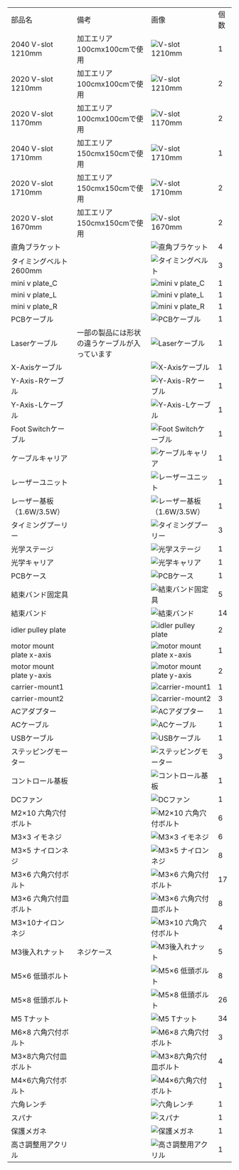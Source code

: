 <table class="packing-list">
<tbody>
<tr>

<td>部品名</td>
<td>備考</td>
<td class="packing-img">画像</td>
<td>個数</td>
</tr>
<tr>
<td>2040 V-slot 1210mm</td>
<td>加工エリア100cmx100cmで使用</td>
<td><img src="./images/14/1.jpg" alt="V-slot 1210mm"></td>
<td>1</td>
</tr>
<tr>
<td>2020 V-slot 1210mm</td>
<td>加工エリア100cmx100cmで使用</td>
<td><img src="./images/14/2.jpg" alt="V-slot 1210mm"></td>
<td>2</td>
</tr>
<tr>
<td>2020 V-slot 1170mm</td>
<td>加工エリア100cmx100cmで使用</td>
<td><img src="./images/14/3.jpg" alt="V-slot 1170mm"></td>
<td>2</td>
</tr>
<tr>
<td>2040 V-slot 1710mm</td>
<td>加工エリア150cmx150cmで使用</td>
<td><img src="./images/14/1.jpg" alt="V-slot 1710mm"></td>
<td>1</td>
</tr>
<tr>
<td>2020 V-slot 1710mm</td>
<td>加工エリア150cmx150cmで使用</td>
<td><img src="./images/14/2.jpg" alt="V-slot 1710mm"></td>
<td>2</td>
</tr>
<tr>
<td>2020 V-slot 1670mm</td>
<td>加工エリア150cmx150cmで使用</td>
<td><img src="./images/14/3.jpg" alt="V-slot 1670mm"></td>
<td>2</td>
</tr>
<tr>
<td>直角ブラケット</td>
<td></td>
<td><img src="./images/14/6.jpg" alt="直角ブラケット"></td>
<td>4</td>
</tr>
<tr>
<td>タイミングベルト2600mm</td>
<td></td>
<td><img src="./images/14/8.jpg" alt="タイミングベルト"></td>
<td>3</td>
</tr>
<tr>
<td>mini v plate_C</td>
<td></td>
<td><img src="./images/14/10.jpg" alt="mini v plate_C"></td>
<td>1</td>
</tr>
<tr>
<td>mini v plate_L</td>
<td></td>
<td><img src="./images/14/11.jpg" alt="mini v plate_L"></td>
<td>1</td>
</tr>
<tr>
<td>mini v plate_R</td>
<td></td>
<td><img src="./images/14/12.jpg" alt="mini v plate_R"></td>
<td>1</td>
</tr>
<tr>
<td>PCBケーブル</td>
<td></td>
<td><img src="./images/14/13.jpg" alt="PCBケーブル"></td>
<td>1</td>
</tr>
<tr>
<td>Laserケーブル</td>
<td>一部の製品には形状の違うケーブルが入っています</td>
<td><img src="./images/14/14.jpg" alt="Laserケーブル"></td>
<td>1</td>
</tr>
<tr>
<td>X-Axisケーブル</td>
<td></td>
<td><img src="./images/14/15.jpg" alt="X-Axisケーブル"></td>
<td>1</td>
</tr>
<tr>
<td>Y-Axis-Rケーブル</td>
<td></td>
<td><img src="./images/14/16.jpg" alt="Y-Axis-Rケーブル"></td>
<td>1</td>
</tr>
<tr>
<td>Y-Axis-Lケーブル</td>
<td></td>
<td><img src="./images/14/17.jpg" alt="Y-Axis-Lケーブル"></td>
<td>1</td>
</tr>
<tr>
<td>Foot Switchケーブル</td>
<td></td>
<td><img src="./images/14/18.jpg" alt="Foot Switchケーブル"></td>
<td>1</td>
</tr>
<tr>
<td>ケーブルキャリア</td>
<td></td>
<td><img src="./images/14/49.jpg" alt="ケーブルキャリア"></td>
<td>1</td>
</tr>
<tr>
<td>レーザーユニット</td>
<td></td>
<td><img src="./images/14/19.jpg" alt="レーザーユニット"></td>
<td>1</td>
</tr>
<tr>
<td>レーザー基板（1.6W/3.5W）</td>
<td></td>
<td><img src="./images/14/48.jpg" alt="レーザー基板（1.6W/3.5W）"></td>
<td>1</td>
</tr>
<tr>
<td>タイミングプーリー</td>
<td></td>
<td><img src="./images/14/20.jpg" alt="タイミングプーリー"></td>
<td>3</td>
</tr>
<tr>
<td>光学ステージ</td>
<td></td>
<td><img src="./images/14/21.jpg" alt="光学ステージ"></td>
<td>1</td>
</tr>
<tr>
<td>光学キャリア</td>
<td></td>
<td><img src="./images/14/22.jpg" alt="光学キャリア"></td>
<td>1</td>
</tr>
<tr>
<td>PCBケース</td>
<td></td>
<td><img src="./images/14/23.jpg" alt="PCBケース"></td>
<td>1</td>
</tr>
<tr>
<td>結束バンド固定具</td>
<td></td>
<td><img src="./images/14/24.jpg" alt="結束バンド固定具"></td>
<td>5</td>
</tr>
<tr>
<td>結束バンド</td>
<td></td>
<td><img src="./images/14/25.jpg" alt="結束バンド"></td>
<td>14</td>
</tr>
<tr>
<td>idler pulley plate</td>
<td></td>
<td><img src="./images/14/26.jpg" alt="idler pulley plate"></td>
<td>2</td>
</tr>
<tr>
<td>motor mount plate x-axis</td>
<td></td>
<td><img src="./images/14/27.jpg" alt="motor mount plate x-axis"></td>
<td>1</td>
</tr>
<tr>
<td>motor mount plate y-axis</td>
<td></td>
<td><img src="./images/14/28.jpg" alt="motor mount plate y-axis"></td>
<td>2</td>
</tr>
<tr>
<td>carrier-mount1</td>
<td></td>
<td><img src="./images/14/51.jpg" alt="carrier-mount1"></td>
<td>1</td>
</tr>
<tr>
<td>carrier-mount2</td>
<td></td>
<td><img src="./images/14/50.jpg" alt="carrier-mount2"></td>
<td>3</td>
</tr>
<tr>
<td>ACアダプター</td>
<td></td>
<td><img src="./images/14/29.jpg" alt="ACアダプター"></td>
<td>1</td>
</tr>
<tr>
<td>ACケーブル</td>
<td></td>
<td><img src="./images/14/30.jpg" alt="ACケーブル"></td>
<td>1</td>
</tr>
<tr>
<td>USBケーブル</td>
<td></td>
<td><img src="./images/14/31.jpg" alt="USBケーブル"></td>
<td>1</td>
</tr>
<tr>
<td>ステッピングモーター</td>
<td></td>
<td><img src="./images/14/32.jpg" alt="ステッピングモーター"></td>
<td>3</td>
</tr>
<tr>
<td>コントロール基板</td>
<td></td>
<td><img src="./images/14/33.jpg" alt="コントロール基板"></td>
<td>1</td>
</tr>
<tr>
<td>DCファン</td>
<td></td>
<td><img src="./images/14/34.jpg" alt="DCファン"></td>
<td>1</td>
</tr>
<tr>
<td>M2&times;10 六角穴付ボルト</td>
<td rowspan="13">ネジケース</td>
<td><img src="./images/14/35.jpg" alt="M2&times;10 六角穴付ボルト"></td>
<td>6</td>
</tr>
<tr>
<td>M3&times;3 イモネジ</td>
<td><img src="./images/14/36.jpg" alt="M3&times;3 イモネジ"></td>
<td>6</td>
</tr>
<tr>
<td>M3&times;5 ナイロンネジ</td>
<td><img src="./images/14/37.jpg" alt="M3&times;5 ナイロンネジ"></td>
<td>8</td>
</tr>
<tr>
<td>M3&times;6 六角穴付ボルト</td>
<td><img src="./images/14/38.jpg" alt="M3&times;6 六角穴付ボルト"></td>
<td>17</td>
</tr>
<tr>
<td>M3&times;6 六角穴付皿ボルト</td>
<td><img src="./images/14/39.jpg" alt="M3&times;6 六角穴付皿ボルト"></td>
<td>8</td>
</tr>
<tr>
<td>M3&times;10ナイロンネジ</td>
<td><img src="./images/14/40.jpg" alt="M3&times;10 六角穴付ボルト"></td>
<td>4</td>
</tr>
<tr>
<td>M3後入れナット</td>
<td><img src="./images/14/41.jpg" alt="M3後入れナット"></td>
<td>5</td>
</tr>
<tr>
<td>M5&times;6 低頭ボルト</td>
<td><img src="./images/14/44.jpg" alt="M5&times;6 低頭ボルト"></td>
<td>8</td>
</tr>
<tr>
<td>M5&times;8 低頭ボルト</td>
<td><img src="./images/14/45.jpg" alt="M5&times;8 低頭ボルト"></td>
<td>26</td>
</tr>
<tr>
<td>M5 Tナット</td>
<td><img src="./images/14/46.jpg" alt="M5 Tナット"></td>
<td>34</td>
</tr>
<tr>
<td>M6&times;8 六角穴付ボルト</td>
<td><img src="./images/14/47.jpg" alt="M6&times;8 六角穴付ボルト"></td>
<td>3</td>
</tr>
<tr>
<td>M3&times;8六角穴付皿ボルト</td>
<td><img src="./images/14/56.jpg" alt="M3&times;8六角穴付皿ボルト"></td>
<td>4</td>
</tr>
<tr>
<td>M4&times;6六角穴付ボルト</td>
<td><img src="./images/14/57.jpg" alt="M4&times;6六角穴付ボルト"></td>
<td>1</td>
</tr>
<tr>
<td>六角レンチ</td>
<td></td>
<td><img src="./images/14/52.jpg" alt="六角レンチ"></td>
<td>1</td>
</tr>
<tr>
<td>スパナ</td>
<td></td>
<td><img src="./images/14/53.jpg" alt="スパナ"></td>
<td>1</td>
</tr>
<tr>
<td>保護メガネ</td>
<td></td>
<td><img src="./images/14/54.jpg" alt="保護メガネ"></td>
<td>1</td>
</tr>
<tr>
<td>高さ調整用アクリル</td>
<td></td>
<td><img src="./images/14/55.jpg" alt="高さ調整用アクリル"></td>
<td>1</td>
</tr>
</tbody>
</table>
